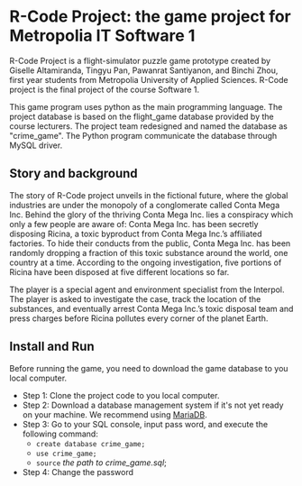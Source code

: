 # R-Code Project: the game project for Metropolia IT Software 1

R-Code Project is a flight-simulator puzzle game prototype created by Giselle Altamiranda, Tingyu Pan, Pawanrat Santiyanon, and Binchi Zhou, first year students from Metropolia University of Applied Sciences. R-Code project is the final project of the course Software 1. 

This game program uses python as the main programming language. The project database is based on the flight_game database provided by the course lecturers. The project team redesigned and named the database as "crime_game". The Python program communicate the database through MySQL driver.

## Story and background

The story of R-Code project unveils in the fictional future, where the global industries are under the monopoly of a conglomerate called Conta Mega Inc. Behind the glory of the thriving Conta Mega Inc. lies a conspiracy which only a few people are aware of: Conta Mega Inc. has been secretly disposing Ricina, a toxic byproduct from Conta Mega Inc.’s affiliated factories. To hide their conducts from the public, Conta Mega Inc. has been randomly dropping a fraction of this toxic substance around the world, one country at a time. According to the ongoing investigation, five portions of Ricina have been disposed at five different locations so far. 

The player is a special agent and environment specialist from the Interpol. The player is asked to investigate the case, track the location of the substances, and eventually arrest Conta Mega Inc.’s toxic disposal team and press charges before Ricina pollutes every corner of the planet Earth.

## Install and Run

Before running the game, you need to download the game database to you local computer.

* Step 1: Clone the project code to you local computer. 
* Step 2: Download a database management system if it's not yet ready on your machine. We recommend using [MariaDB](https://mariadb.org/download/?t=mariadb&p=mariadb&r=11.3.0&os=windows&cpu=x86_64&pkg=msi&m=xtom_tal).
* Step 3: Go to your SQL console, input pass word, and execute the following command:
  * `create database crime_game;`
  * `use crime_game;`
  * `source` *the path to crime_game.sql*;
* Step 4: Change the password 